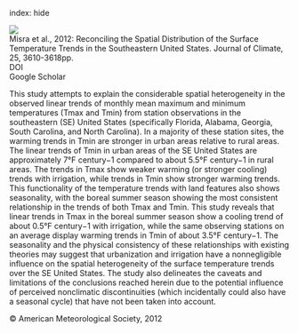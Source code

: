 index: hide

<div class="Citation">
    <div class="Citation-thumb CitationThumb-linked"  data-href="https://doi.org/10.1175/jcli-d-11-00170.1">
      <img src="https://static.claimspace.cloud/climate-study-static/refs/thumbs/2/Misra_et_al_2012-thumb.png" />
    </div>

  <div class="Citation-body">
    <div class="Citation-text">Misra et al., 2012: Reconciling the Spatial Distribution of the Surface Temperature Trends in the Southeastern United States. <span class="Article-journal">Journal of Climate, </span><span class="Article-volume">25, </span>3610-3618pp.</div>
    <div class="Citation-links">
      <div class="CitationLink" data-href="https://doi.org/10.1175/jcli-d-11-00170.1">
        <div class="CitationLink-icon CitationLink-Doi"></div>
        <div class="CitationLink-text">DOI</div>
      </div>
      <div class="CitationLink" data-href="https://scholar.google.com/scholar?q=10.1175/jcli-d-11-00170.1">
        <div class="CitationLink-icon CitationLink-Scholar"></div>
        <div class="CitationLink-text">Google Scholar</div>
      </div>
    </div>
  </div>
</div>

This study attempts to explain the considerable spatial heterogeneity in the observed linear trends of monthly mean maximum and minimum temperatures (Tmax and Tmin) from station observations in the southeastern (SE) United States (specifically Florida, Alabama, Georgia, South Carolina, and North Carolina). In a majority of these station sites, the warming trends in Tmin are stronger in urban areas relative to rural areas. The linear trends of Tmin in urban areas of the SE United States are approximately 7°F century−1 compared to about 5.5°F century−1 in rural areas. The trends in Tmax show weaker warming (or stronger cooling) trends with irrigation, while trends in Tmin show stronger warming trends. This functionality of the temperature trends with land features also shows seasonality, with the boreal summer season showing the most consistent relationship in the trends of both Tmax and Tmin. This study reveals that linear trends in Tmax in the boreal summer season show a cooling trend of about 0.5°F century−1 with irrigation, while the same observing stations on an average display warming trends in Tmin of about 3.5°F century−1. The seasonality and the physical consistency of these relationships with existing theories may suggest that urbanization and irrigation have a nonnegligible influence on the spatial heterogeneity of the surface temperature trends over the SE United States. The study also delineates the caveats and limitations of the conclusions reached herein due to the potential influence of perceived nonclimatic discontinuities (which incidentally could also have a seasonal cycle) that have not been taken into account.

<div class="Citation-copy">
&copy; American Meteorological Society, 2012
</div>